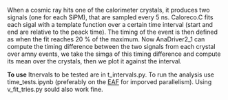 When a cosmic ray hits one of the calorimeter crystals, it produces two signals (one for each SiPM), that are sampled every 5 ns.
Caloreco.C fits each sigal with a template function over a certain time interval (start and end are relative to the peack time). The timing of the event is then defined as when the fit reaches 20 % of the maximum. Now AnaDriver2_1 can compute the timing difference between the two signals from each crystal over amny events, we take the simga of this timing difference and compute its mean over the crystals, then we plot it against the interval.

**To use**
Itnervals to be tested are in t_intervals.py.
To run the analysis use time_tests.ipynb (preferably on the [EAF](https://mu2ewiki.fnal.gov/wiki/Elastic_Analysis_Facility_(EAF)) for imporved parallelism).
Using v_fit_tries.py sould also work fine.